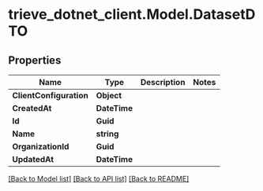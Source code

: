 # trieve_dotnet_client.Model.DatasetDTO

## Properties

Name | Type | Description | Notes
------------ | ------------- | ------------- | -------------
**ClientConfiguration** | **Object** |  | 
**CreatedAt** | **DateTime** |  | 
**Id** | **Guid** |  | 
**Name** | **string** |  | 
**OrganizationId** | **Guid** |  | 
**UpdatedAt** | **DateTime** |  | 

[[Back to Model list]](../README.md#documentation-for-models) [[Back to API list]](../README.md#documentation-for-api-endpoints) [[Back to README]](../README.md)

